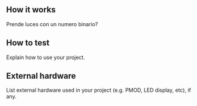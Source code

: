 <!---

This file is used to generate your project datasheet. Please fill in the information below and delete any unused
sections.

You can also include images in this folder and reference them in the markdown. Each image must be less than
512 kb in size, and the combined size of all images must be less than 1 MB.
-->

## How it works

Prende luces con un numero binario?

## How to test

Explain how to use your project.

## External hardware

List external hardware used in your project (e.g. PMOD, LED display, etc), if any.
